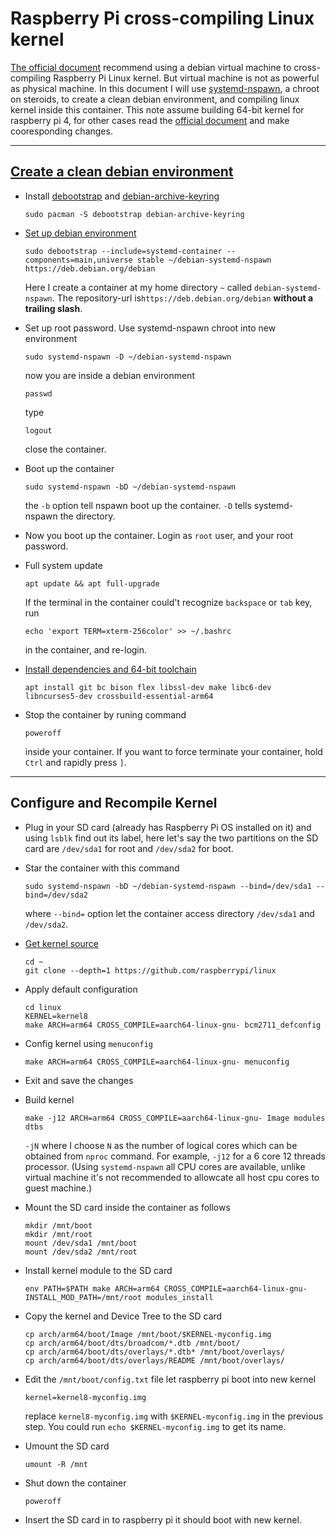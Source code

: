 # Raspberry Pi cross-compiling Linux kernel

[The official document](https://www.raspberrypi.org/documentation/computers/linux_kernel.html#cross-compiling-the-kernel)
recommend using a debian virtual machine to cross-compiling Raspberry Pi Linux kernel.
But virtual machine is not as powerful as physical machine.
In this document I will use [systemd-nspawn](https://wiki.archlinux.org/title/Systemd-nspawn), a chroot on steroids, to create a clean debian environment,
and compiling linux kernel inside this container.
This note assume building 64-bit kernel for raspberry pi 4, for other cases read the [official document](https://www.raspberrypi.org/documentation/computers/linux_kernel.html#cross-compiling-the-kernel) and make cooresponding changes.

___

## [Create a clean debian environment](https://wiki.archlinux.org/title/Systemd-nspawn#Create_a_Debian_or_Ubuntu_environment)
- Install [debootstrap](https://archlinux.org/packages/?name=debootstrap) and [debian-archive-keyring](https://archlinux.org/packages/?name=debian-archive-keyring)
    ```
    sudo pacman -S debootstrap debian-archive-keyring
    ```
- [Set up debian environment](https://wiki.archlinux.org/title/Systemd-nspawn#Create_a_Debian_or_Ubuntu_environment)
    ```
    sudo debootstrap --include=systemd-container --components=main,universe stable ~/debian-systemd-nspawn https://deb.debian.org/debian
    ```
    Here I create a container at my home directory `~` called `debian-systemd-nspawn`.
    The repository-url is`https://deb.debian.org/debian` __without a trailing slash__.
- Set up root password. Use systemd-nspawn chroot into new environment
    ```
    sudo systemd-nspawn -D ~/debian-systemd-nspawn
    ```
    now you are inside a debian environment
    ```
    passwd
    ```
    type
    ```
    logout
    ```
    close the container.
    
- Boot up the container
    ```
    sudo systemd-nspawn -bD ~/debian-systemd-nspawn 
    ```
    the `-b` option tell nspawn boot up the container. `-D` tells systemd-nspawn the directory.
- Now you boot up the container. Login as `root` user, and your root password. 
- Full system update
    ```
    apt update && apt full-upgrade
    ```
    
    If the terminal in the container could't recognize `backspace` or `tab` key, run
    ```
    echo 'export TERM=xterm-256color' >> ~/.bashrc
    ```
    in the container, and re-login.  
    
- [Install dependencies and 64-bit toolchain](https://www.raspberrypi.org/documentation/computers/linux_kernel.html#install-required-dependencies-and-toolchain)
     ```
    apt install git bc bison flex libssl-dev make libc6-dev libncurses5-dev crossbuild-essential-arm64
    ```
    
- Stop the container by runing command
    ```
    poweroff
    ```
    inside your container.
    If you want to force terminate your container, hold `Ctrl` and rapidly press `]`.

___
## Configure and Recompile Kernel

- Plug in your SD card (already has Raspberry Pi OS installed on it) and using `lsblk` find out its label, here let's say the two partitions on the SD card are `/dev/sda1` for root and `/dev/sda2` for boot.

- Star the container with this command
    ```
    sudo systemd-nspawn -bD ~/debian-systemd-nspawn --bind=/dev/sda1 --bind=/dev/sda2
    ```
    where `--bind=` option let the container access directory `/dev/sda1` and `/dev/sda2`.
    
- [Get kernel source](https://www.raspberrypi.org/documentation/computers/linux_kernel.html#get-the-kernel-sources)
    ```
    cd ~
    git clone --depth=1 https://github.com/raspberrypi/linux
    ```
- Apply default configuration
    ```
    cd linux
    KERNEL=kernel8
    make ARCH=arm64 CROSS_COMPILE=aarch64-linux-gnu- bcm2711_defconfig
    ```

- Config kernel using `menuconfig`
    ```
    make ARCH=arm64 CROSS_COMPILE=aarch64-linux-gnu- menuconfig
    ```
- Exit and save the changes
- Build kernel
    ```
    make -j12 ARCH=arm64 CROSS_COMPILE=aarch64-linux-gnu- Image modules dtbs
    ```
    `-jN` where I choose `N` as the number of logical cores which can be obtained from `nproc` command.
    For example, `-j12` for a 6 core 12 threads processor.
    (Using `systemd-nspawn` all CPU cores are available, unlike virtual machine it's not recommended to allowcate all host cpu cores to guest machine.)

- Mount the SD card inside the container as follows
    ```
    mkdir /mnt/boot
    mkdir /mnt/root
    mount /dev/sda1 /mnt/boot
    mount /dev/sda2 /mnt/root
    ```
- Install kernel module to the SD card
    ```
    env PATH=$PATH make ARCH=arm64 CROSS_COMPILE=aarch64-linux-gnu- INSTALL_MOD_PATH=/mnt/root modules_install
    ```
- Copy the kernel and Device Tree to the SD card
    ```
    cp arch/arm64/boot/Image /mnt/boot/$KERNEL-myconfig.img
    cp arch/arm64/boot/dts/broadcom/*.dtb /mnt/boot/
    cp arch/arm64/boot/dts/overlays/*.dtb* /mnt/boot/overlays/
    cp arch/arm64/boot/dts/overlays/README /mnt/boot/overlays/
    ```
- Edit the `/mnt/boot/config.txt` file let raspberry pi boot into new kernel
    ```
    kernel=kernel8-myconfig.img
    ```
    replace `kernel8-myconfig.img` with `$KERNEL-myconfig.img` in the previous step.
    You could run `echo $KERNEL-myconfig.img` to get its name.
- Umount the SD card
    ```
    umount -R /mnt
    ```
- Shut down the container
    ```
    poweroff
    ```
 - Insert the SD card in to raspberry pi it should boot with new kernel.
